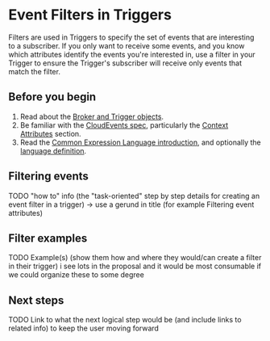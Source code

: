 # Event Filters in Triggers

Filters are used in Triggers to specify the set of events that are interesting
to a subscriber. If you only want to receive some events, and you know which
attributes identify the events you're interested in, use a filter in your
Trigger to ensure the Trigger's subscriber will receive only events that match
the filter.

## Before you begin

1. Read about the [Broker and Trigger objects](./broker-trigger.md).
1. Be familiar with the 
   [CloudEvents spec](https://github.com/cloudevents/spec/blob/master/spec.md),
   particularly the
   [Context Attributes](https://github.com/cloudevents/spec/blob/master/spec.md#context-attributes)
   section.
1. Read the
   [Common Expression Language introduction](https://github.com/google/cel-spec/blob/master/doc/intro.md),
   and optionally the
   [language definition](https://github.com/google/cel-spec/blob/master/doc/langdef.md).

## Filtering events

TODO "how to" info (the "task-oriented" step by step details for creating an event filter in a trigger) -> use a gerund in title (for example Filtering event attributes)

## Filter examples

TODO Example(s) (show them how and where they would/can create a filter in their trigger) i see lots in the proposal and it would be most consumable if we could organize these to some degree

## Next steps

TODO Link to what the next logical step would be (and include links to related info) to keep the user moving forward